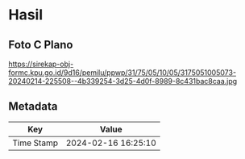 # Hasil

## Foto C Plano

https://sirekap-obj-formc.kpu.go.id/9d16/pemilu/ppwp/31/75/05/10/05/3175051005073-20240214-225508--4b339254-3d25-4d0f-8989-8c431bac8caa.jpg


## Metadata

| Key        | Value               |
| ---------- | ------------------- |
| Time Stamp | 2024-02-16 16:25:10 |



